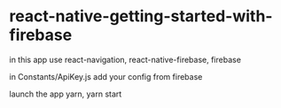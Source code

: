 # react-native-getting-started-with-firebase

in this app use
react-navigation,
react-native-firebase,
firebase

in Constants/ApiKey.js
add your config from firebase

launch the app
yarn,
yarn start
